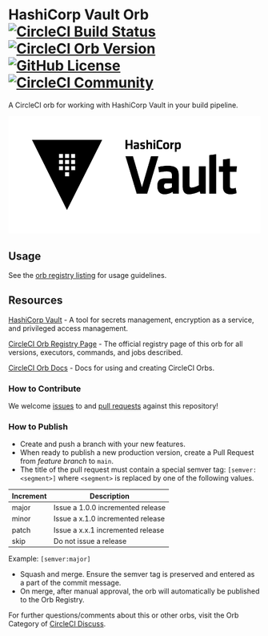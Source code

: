 # HashiCorp Vault Orb [![CircleCI Build Status](https://circleci.com/gh/jmingtan/hashicorp-vault-orb.svg?style=shield "CircleCI Build Status")](https://circleci.com/gh/jmingtan/hashicorp-vault-orb) [![CircleCI Orb Version](https://img.shields.io/badge/endpoint.svg?url=https://badges.circleci.io/orb/jmingtan/hashicorp-vault)](https://circleci.com/orbs/registry/orb/jmingtan/hashicorp-vault) [![GitHub License](https://img.shields.io/badge/license-MIT-lightgrey.svg)](https://raw.githubusercontent.com/jmingtan/hashicorp-vault-orb/master/LICENSE) [![CircleCI Community](https://img.shields.io/badge/community-CircleCI%20Discuss-343434.svg)](https://discuss.circleci.com/c/ecosystem/orbs)

A CircleCI orb for working with HashiCorp Vault in your build pipeline.

![Vault Logo](https://raw.githubusercontent.com/jmingtan/hashicorp-vault-orb/main/docs/Vault_PrimaryLogo_Black.png)

## Usage

See the [orb registry listing](https://circleci.com/orbs/registry/orb/jmingtan/hashicorp-vault) for usage guidelines.

## Resources

[HashiCorp Vault](https://www.vaultproject.io) - A tool for secrets management, encryption as a service, and privileged access management.

[CircleCI Orb Registry Page](https://circleci.com/orbs/registry/orb/<namespace>/<project-name>) - The official registry page of this orb for all versions, executors, commands, and jobs described.

[CircleCI Orb Docs](https://circleci.com/docs/2.0/orb-intro/#section=configuration) - Docs for using and creating CircleCI Orbs.

### How to Contribute

We welcome [issues](https://github.com/<organization>/<project-name>/issues) to and [pull requests](https://github.com/<organization>/<project-name>/pulls) against this repository!

### How to Publish
* Create and push a branch with your new features.
* When ready to publish a new production version, create a Pull Request from _feature branch_ to `main`.
* The title of the pull request must contain a special semver tag: `[semver:<segment>]` where `<segment>` is replaced by one of the following values.

| Increment | Description|
| ----------| -----------|
| major     | Issue a 1.0.0 incremented release|
| minor     | Issue a x.1.0 incremented release|
| patch     | Issue a x.x.1 incremented release|
| skip      | Do not issue a release|

Example: `[semver:major]`

* Squash and merge. Ensure the semver tag is preserved and entered as a part of the commit message.
* On merge, after manual approval, the orb will automatically be published to the Orb Registry.


For further questions/comments about this or other orbs, visit the Orb Category of [CircleCI Discuss](https://discuss.circleci.com/c/orbs).

